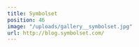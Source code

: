 ```yaml
---
title: Symbolset
position: 46
image: "/uploads/gallery__symbolset.jpg"
url: http://blog.symbolset.com/
---
```


